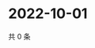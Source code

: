 # 2022-10-01

共 0 条

<!-- BEGIN WEIBO -->
<!-- 最后更新时间 Sat Oct 01 2022 22:19:06 GMT+0800 (China Standard Time) -->

<!-- END WEIBO -->
